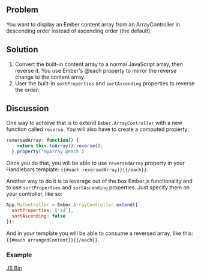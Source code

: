 ## Problem
You want to display an Ember content array from an ArrayController in descending order instead of ascending order (the default).

## Solution
1. Convert the built-in content array to a normal JavaScript array, then reverse it.
   You use Ember's @each property to mirror the reverse change to the content array.
2. User the built-in `sortProperties` and `sortAscending` properties to reverse the order.

## Discussion

One way to achieve that is to extend `Ember.ArrayController` with a new function called `reverse`.
You will also have to create a computed property:
```javascript
reversedArray: function() {
    return this.toArray().reverse();
  }.property('myArray.@each')
```

Once you do that, you will be able to use `reversedArray` property in your Handlebars template: `{{#each reversedArray}}{{/each}}`.

Another way to do it is to leverage out of the box Ember.js functionality and to use `sortProperties` and `sortAscending` properties.
Just specify them on your controller, like so:
```javascript
App.MyController = Ember.ArrayController.extend({
  sortProperties: ['id'],
  sortAscending: false
});
```

And in your template you will be able to consume a reversed array, like this: `{{#each arrangedContent}}{{/each}}`.

### Example

<a class="jsbin-embed" href="http://jsbin.com/opid/3/embed?html,js,output">JS Bin</a><script src="https://static.jsbin.com/js/embed.js"></script>